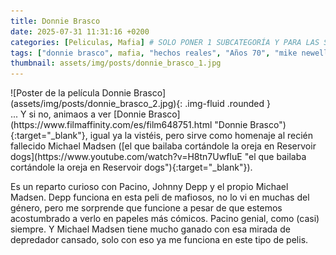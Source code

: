 ```yaml
---
title: Donnie Brasco
date: 2025-07-31 11:31:16 +0200
categories: [Peliculas, Mafia] # SOLO PONER 1 SUBCATEGORÍA Y PARA LAS SERIES PONER UN CARACTER INVISIBLE, COPIALO DE ENTRE LOS PARÉNTESIS (ㅤ), AL FINAL DE LA SUBCATEGORÍA, POR EJEMPLO [Series, "Thrillerㅤ"]
tags: ["donnie brasco", mafia, "hechos reales", "Años 70", "mike newell"]
thumbnail: assets/img/posts/donnie_brasco_1.jpg
---
```


<div class="row mb-4">
  <div class="col-md-5" markdown="1">
![Poster de la película Donnie Brasco](assets/img/posts/donnie_brasco_2.jpg){: .img-fluid .rounded }
  </div>
  <div class="col-md-7" markdown="1">
... Y si no, animaos a ver [Donnie Brasco](https://www.filmaffinity.com/es/film648751.html "Donnie Brasco"){:target="_blank"}, igual ya la vistéis, pero sirve como homenaje al recién fallecido Michael Madsen ([el que bailaba cortándole la oreja en Reservoir dogs](https://www.youtube.com/watch?v=H8tn7UwfIuE "el que bailaba cortándole la oreja en Reservoir dogs"){:target="_blank"}).

Es un reparto curioso con Pacino, Johnny Depp y el propio Michael Madsen. Depp funciona en esta peli de mafiosos, no lo vi en muchas del género, pero me sorprende que funcione a pesar de que estemos acostumbrado a verlo en papeles más cómicos. Pacino genial, como (casi) siempre. Y Michael Madsen tiene mucho ganado con esa mirada de depredador cansado, solo con eso ya me funciona en este tipo de pelis.
  </div>
</div>
